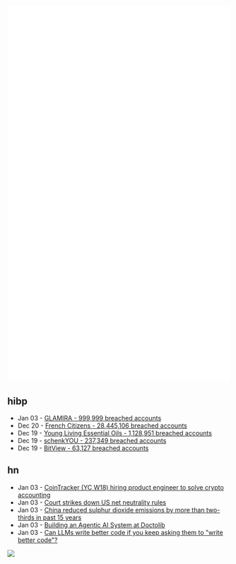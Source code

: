 ![Metrics](https://raw.githubusercontent.com/phixion/phixion/master/metrics.svg)

## hibp

<!--
for https://github.com/phixion/phixion/blob/main/.github/workflows/feeds.yml
-->
<!--START_SECTION:haveibeenpwnd-->
- Jan 03 - [GLAMIRA - 999,999 breached accounts](https://haveibeenpwned.com/PwnedWebsites#GLAMIRA)
- Dec 20 - [French Citizens - 28,445,106 breached accounts](https://haveibeenpwned.com/PwnedWebsites#FrenchCitizens)
- Dec 19 - [Young Living Essential Oils - 1,128,951 breached accounts](https://haveibeenpwned.com/PwnedWebsites#YoungLivingEssentialOils)
- Dec 19 - [schenkYOU - 237,349 breached accounts](https://haveibeenpwned.com/PwnedWebsites#schenkYOU)
- Dec 19 - [BitView - 63,127 breached accounts](https://haveibeenpwned.com/PwnedWebsites#BitView)
<!--END_SECTION:haveibeenpwnd-->

## hn

<!--
for https://github.com/phixion/phixion/blob/main/.github/workflows/feeds.yml
-->
<!--START_SECTION:hn-->
- Jan 03 - [CoinTracker (YC W18) hiring product engineer to solve crypto accounting](https://jobs.ashbyhq.com/cointracker/c039fbb9-2ed7-4a68-bc7a-c6f929d5d5e5)
- Jan 03 - [Court strikes down US net neutrality rules](https://www.bbc.com/news/articles/c4gl417l757o)
- Jan 03 - [China reduced sulphur dioxide emissions by more than two-thirds in past 15 years](https://ourworldindata.org/data-insights/china-has-reduced-sulphur-dioxide-emissions-by-more-than-two-thirds-in-the-last-15-years)
- Jan 03 - [Building an Agentic AI System at Doctolib](https://medium.com/doctolib/building-an-agentic-ai-system-for-healthcare-support-a-journey-into-practical-ai-implementation-0afd28d716e6)
- Jan 03 - [Can LLMs write better code if you keep asking them to "write better code"?](https://minimaxir.com/2025/01/write-better-code/)
<!--END_SECTION:hn-->

<!--
for https://yhype.me
-->
![](https://hit.yhype.me/github/profile?user_id=13013670)
